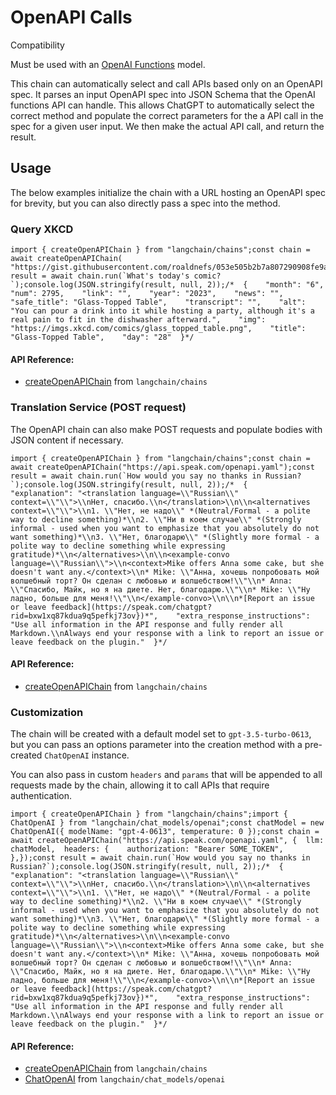 OpenAPI Calls
=============

Compatibility

Must be used with an [OpenAI Functions](https://platform.openai.com/docs/guides/gpt/function-calling) model.

This chain can automatically select and call APIs based only on an OpenAPI spec. It parses an input OpenAPI spec into JSON Schema that the OpenAI functions API can handle. This allows ChatGPT to automatically select the correct method and populate the correct parameters for the a API call in the spec for a given user input. We then make the actual API call, and return the result.

Usage[](#usage "Direct link to Usage")
---------------------------------------

The below examples initialize the chain with a URL hosting an OpenAPI spec for brevity, but you can also directly pass a spec into the method.

### Query XKCD[](#query-xkcd "Direct link to Query XKCD")

    import { createOpenAPIChain } from "langchain/chains";const chain = await createOpenAPIChain(  "https://gist.githubusercontent.com/roaldnefs/053e505b2b7a807290908fe9aa3e1f00/raw/0a212622ebfef501163f91e23803552411ed00e4/openapi.yaml");const result = await chain.run(`What's today's comic?`);console.log(JSON.stringify(result, null, 2));/*  {    "month": "6",    "num": 2795,    "link": "",    "year": "2023",    "news": "",    "safe_title": "Glass-Topped Table",    "transcript": "",    "alt": "You can pour a drink into it while hosting a party, although it's a real pain to fit in the dishwasher afterward.",    "img": "https://imgs.xkcd.com/comics/glass_topped_table.png",    "title": "Glass-Topped Table",    "day": "28"  }*/

#### API Reference:

*   [createOpenAPIChain](/docs/api/chains/functions/createOpenAPIChain) from `langchain/chains`

### Translation Service (POST request)[](#translation-service-post-request "Direct link to Translation Service (POST request)")

The OpenAPI chain can also make POST requests and populate bodies with JSON content if necessary.

    import { createOpenAPIChain } from "langchain/chains";const chain = await createOpenAPIChain("https://api.speak.com/openapi.yaml");const result = await chain.run(`How would you say no thanks in Russian?`);console.log(JSON.stringify(result, null, 2));/*  {    "explanation": "<translation language=\\"Russian\\" context=\\"\\">\\nНет, спасибо.\\n</translation>\\n\\n<alternatives context=\\"\\">\\n1. \\"Нет, не надо\\" *(Neutral/Formal - a polite way to decline something)*\\n2. \\"Ни в коем случае\\" *(Strongly informal - used when you want to emphasize that you absolutely do not want something)*\\n3. \\"Нет, благодарю\\" *(Slightly more formal - a polite way to decline something while expressing gratitude)*\\n</alternatives>\\n\\n<example-convo language=\\"Russian\\">\\n<context>Mike offers Anna some cake, but she doesn't want any.</context>\\n* Mike: \\"Анна, хочешь попробовать мой волшебный торт? Он сделан с любовью и волшебством!\\"\\n* Anna: \\"Спасибо, Майк, но я на диете. Нет, благодарю.\\"\\n* Mike: \\"Ну ладно, больше для меня!\\"\\n</example-convo>\\n\\n*[Report an issue or leave feedback](https://speak.com/chatgpt?rid=bxw1xq87kdua9q5pefkj73ov})*",    "extra_response_instructions": "Use all information in the API response and fully render all Markdown.\\nAlways end your response with a link to report an issue or leave feedback on the plugin."  }*/

#### API Reference:

*   [createOpenAPIChain](/docs/api/chains/functions/createOpenAPIChain) from `langchain/chains`

### Customization[](#customization "Direct link to Customization")

The chain will be created with a default model set to `gpt-3.5-turbo-0613`, but you can pass an options parameter into the creation method with a pre-created `ChatOpenAI` instance.

You can also pass in custom `headers` and `params` that will be appended to all requests made by the chain, allowing it to call APIs that require authentication.

    import { createOpenAPIChain } from "langchain/chains";import { ChatOpenAI } from "langchain/chat_models/openai";const chatModel = new ChatOpenAI({ modelName: "gpt-4-0613", temperature: 0 });const chain = await createOpenAPIChain("https://api.speak.com/openapi.yaml", {  llm: chatModel,  headers: {    authorization: "Bearer SOME_TOKEN",  },});const result = await chain.run(`How would you say no thanks in Russian?`);console.log(JSON.stringify(result, null, 2));/*  {    "explanation": "<translation language=\\"Russian\\" context=\\"\\">\\nНет, спасибо.\\n</translation>\\n\\n<alternatives context=\\"\\">\\n1. \\"Нет, не надо\\" *(Neutral/Formal - a polite way to decline something)*\\n2. \\"Ни в коем случае\\" *(Strongly informal - used when you want to emphasize that you absolutely do not want something)*\\n3. \\"Нет, благодарю\\" *(Slightly more formal - a polite way to decline something while expressing gratitude)*\\n</alternatives>\\n\\n<example-convo language=\\"Russian\\">\\n<context>Mike offers Anna some cake, but she doesn't want any.</context>\\n* Mike: \\"Анна, хочешь попробовать мой волшебный торт? Он сделан с любовью и волшебством!\\"\\n* Anna: \\"Спасибо, Майк, но я на диете. Нет, благодарю.\\"\\n* Mike: \\"Ну ладно, больше для меня!\\"\\n</example-convo>\\n\\n*[Report an issue or leave feedback](https://speak.com/chatgpt?rid=bxw1xq87kdua9q5pefkj73ov})*",    "extra_response_instructions": "Use all information in the API response and fully render all Markdown.\\nAlways end your response with a link to report an issue or leave feedback on the plugin."  }*/

#### API Reference:

*   [createOpenAPIChain](/docs/api/chains/functions/createOpenAPIChain) from `langchain/chains`
*   [ChatOpenAI](/docs/api/chat_models_openai/classes/ChatOpenAI) from `langchain/chat_models/openai`